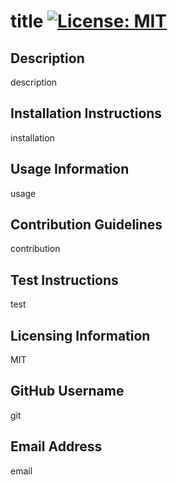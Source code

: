 # title [![License: MIT](https://img.shields.io/badge/License-MIT-yellow.svg)](https://opensource.org/licenses/MIT)
  ## Description 
  description
  ## Installation Instructions 
  installation
  ## Usage Information 
  usage
  ## Contribution Guidelines 
  contribution
  ## Test Instructions 
  test
  ## Licensing Information 
  MIT
  ## GitHub Username 
  git
  ## Email Address 
  email 

